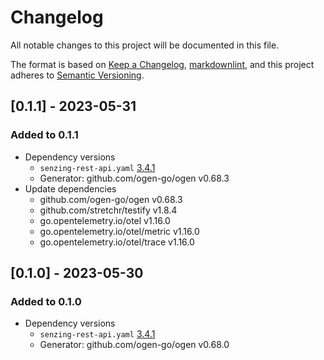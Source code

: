 # Changelog

All notable changes to this project will be documented in this file.

The format is based on [Keep a Changelog](https://keepachangelog.com/en/1.0.0/),
[markdownlint](https://dlaa.me/markdownlint/),
and this project adheres to [Semantic Versioning](https://semver.org/spec/v2.0.0.html).

## [0.1.1] - 2023-05-31

### Added to 0.1.1

- Dependency versions
  - `senzing-rest-api.yaml` [3.4.1](https://github.com/Senzing/senzing-rest-api-specification/blob/3.4.1/senzing-rest-api.yaml)
  - Generator: github.com/ogen-go/ogen v0.68.3
- Update dependencies
  - github.com/ogen-go/ogen v0.68.3
  - github.com/stretchr/testify v1.8.4
  - go.opentelemetry.io/otel v1.16.0
  - go.opentelemetry.io/otel/metric v1.16.0
  - go.opentelemetry.io/otel/trace v1.16.0

## [0.1.0] - 2023-05-30

### Added to 0.1.0

- Dependency versions
  - `senzing-rest-api.yaml` [3.4.1](https://github.com/Senzing/senzing-rest-api-specification/blob/3.4.1/senzing-rest-api.yaml)
  - Generator: github.com/ogen-go/ogen v0.68.0
